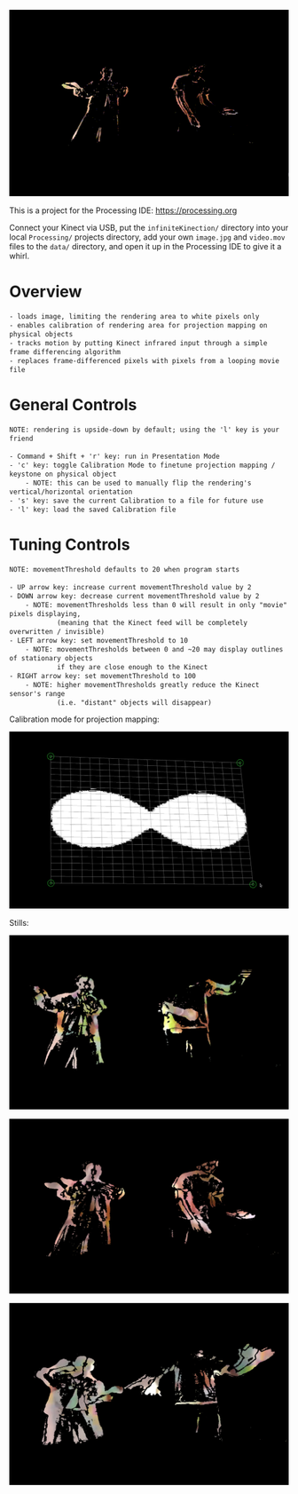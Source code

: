 ![movement](./screenshots/movement.gif)

This is a project for the Processing IDE: https://processing.org

Connect your Kinect via USB, put the `infiniteKinection/` directory into your local `Processing/` projects directory, add your own `image.jpg` and `video.mov` files to the `data/` directory, and open it up in the Processing IDE to give it a whirl.

# Overview #

	- loads image, limiting the rendering area to white pixels only
	- enables calibration of rendering area for projection mapping on physical objects
	- tracks motion by putting Kinect infrared input through a simple frame differencing algorithm
	- replaces frame-differenced pixels with pixels from a looping movie file
 
# General Controls #

	NOTE: rendering is upside-down by default; using the 'l' key is your friend

	- Command + Shift + 'r' key: run in Presentation Mode
	- 'c' key: toggle Calibration Mode to finetune projection mapping / keystone on physical object
		- NOTE: this can be used to manually flip the rendering's vertical/horizontal orientation
	- 's' key: save the current Calibration to a file for future use
	- 'l' key: load the saved Calibration file

# Tuning Controls #

	NOTE: movementThreshold defaults to 20 when program starts

	- UP arrow key: increase current movementThreshold value by 2
	- DOWN arrow key: decrease current movementThreshold value by 2
	    - NOTE: movementThresholds less than 0 will result in only "movie" pixels displaying,
	        	(meaning that the Kinect feed will be completely overwritten / invisible)
	- LEFT arrow key: set movementThreshold to 10
	   	- NOTE: movementThresholds between 0 and ~20 may display outlines of stationary objects
	   			if they are close enough to the Kinect
	- RIGHT arrow key: set movementThreshold to 100
	   	- NOTE: higher movementThresholds greatly reduce the Kinect sensor's range
	   			(i.e. "distant" objects will disappear)

Calibration mode for projection mapping:

![calibration](./screenshots/calibration.png)

Stills:

![1](./screenshots/one.png)

![2](./screenshots/two.png)

![3](./screenshots/three.png)


